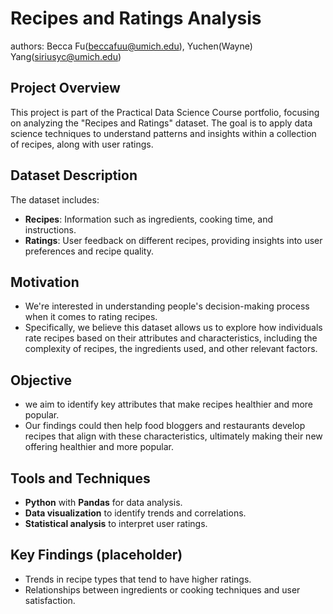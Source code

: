# Recipes and Ratings Analysis
authors: Becca Fu(beccafuu@umich.edu), Yuchen(Wayne) Yang(siriusyc@umich.edu)

## Project Overview
This project is part of the Practical Data Science Course portfolio, focusing on analyzing the "Recipes and Ratings" dataset. The goal is to apply data science techniques to understand patterns and insights within a collection of recipes, along with user ratings.

## Dataset Description
The dataset includes:
- **Recipes**: Information such as ingredients, cooking time, and instructions.
- **Ratings**: User feedback on different recipes, providing insights into user preferences and recipe quality.

## Motivation
- We're interested in understanding people's decision-making process when it comes to rating recipes. 
- Specifically, we believe this dataset allows us to explore how individuals rate recipes based on their attributes and characteristics, including the complexity of recipes, the ingredients used, and other relevant factors. 

## Objective
- we aim to identify key attributes that make recipes healthier and more popular. 
- Our findings could then help food bloggers and restaurants develop recipes that align with these characteristics, ultimately making their new offering healthier and more popular.

## Tools and Techniques
- **Python** with **Pandas** for data analysis.
- **Data visualization** to identify trends and correlations.
- **Statistical analysis** to interpret user ratings.

## Key Findings (placeholder)
- Trends in recipe types that tend to have higher ratings.
- Relationships between ingredients or cooking techniques and user satisfaction.
